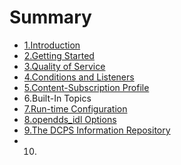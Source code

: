 # Summary

* [1.Introduction](README.md)
* [2.Getting Started](getting-started.md)
* [3.Quality of Service](3quality-of-service.md)
* [4.Conditions and Listeners](4conditions-and-listeners.md)
* [5.Content-Subscription Profile](5content-subscription-profile.md)
* 6.Built-In Topics
* [7.Run-time Configuration](7.md)
* [8.opendds\_idl Options](8openddsidl-options.md)
* [9.The DCPS Information Repository](9the-dcps-information-repository.md)
* 10.

